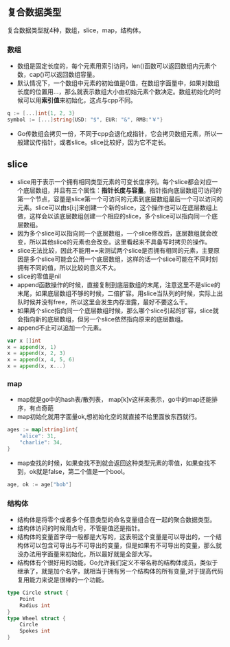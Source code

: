## 复合数据类型
复合数据类型就4种，数组，slice，map，结构体。
### 数组
- 数组是固定长度的，每个元素用索引访问，len()函数可以返回数组内元素个数，cap()可以返回数组容量。
- 默认情况下，一个数组中元素的初始值是0值，在数组字面量中，如果对数组长度的位置用...，那么就表示数组大小由初始元素个数决定。数组初始化的时候可以用**索引值**来初始化，这点与cpp不同。
```go
q := [...]int{1, 2, 3}
symbol := [...]string{USD: "$", EUR: "&", RMB:"￥"}
``` 
- Go传数组会拷贝一份，不同于cpp会退化成指针，它会拷贝数组元素，所以一般建议传指针，或者slice。slice比较好，因为它不定长。
## slice
- slice用于表示一个拥有相同类型元素的可变长度序列。每个slice都会对应一个底层数组，并且有三个属性：**指针长度与容量**。指针指向底层数组可访问的第一个节点，容量是slice第一个可访问的元素到底层数组最后一个可以访问的元素。slice可以由s[i:j]来创建一个新的slice，这个操作也可以在底层数组上做，这样会以该底层数组创建一个相应的slice，多个slice可以指向同一个底层数组。
- 因为多个slice可以指向同一个底层数组，一个slice修改后，底层数组就会改变，所以其他slice的元素也会改变。这里看起来不具备写时拷贝的操作。
- slice无法比较，因此不能用==来测试两个slice是否拥有相同的元素，主要原因是多个slice可能会公用一个底层数组，这样的话一个slice可能在不同时刻拥有不同的值，所以比较的意义不大。
- slice的零值是nil
- append函数操作的时候，直接复制到底层数组的末尾，注意这里不是slice的末尾，如果底层数组不够的时候，二倍扩容。用slice当队列的时候，实际上出队时候并没有free，所以这里会发生内存泄露，最好不要这么干。
- 如果两个slice指向同一个底层数组时候，那么哪个slice引起的扩容，slice就会指向新的底层数组，但另一个slice依然指向原来的底层数组。
- append不止可以追加一个元素。
```go
var x []int
x = append(x, 1)
x = append(x, 2, 3)
x = append(x, 4, 5, 6)
x = append(x, x...)
```
### map
- map就是go中的hash表/散列表， map[k]v这样来表示，go中的map还能排序，有点奇葩
- map初始化就用字面量ok,想初始化空的就直接不给里面放东西就行。
```go
ages := map[string]int{
    "alice": 31,
    "charlie": 34,
}
```
- map查找的时候，如果查找不到就会返回这种类型元素的零值，如果查找不到，ok就是false，第二个值是一个bool。
```go
age, ok := age["bob"]
```
### 结构体
- 结构体是将零个或者多个任意类型的命名变量组合在一起的聚合数据类型。
- 结构体访问的时候用点号，不管是值还是指针。
- 结构体的变量首字母一般都是大写的，这表明这个变量是可以导出的，一个结构体可以包含可导出与不可导出的变量，但是如果有不可导出的变量，那么就没办法用字面量来初始化，所以最好就是全部大写。
- 结构体有个很好用的功能，Go允许我们定义不带名称的结构体成员，类似于继承了，就是加个名字，就相当于拥有另一个结构体的所有变量,对于提高代码复用能力来说是很棒的一个功能。
```go
type Circle struct {
    Point
    Radius int
}
type Wheel struct {
    Circle
    Spokes int
}
```